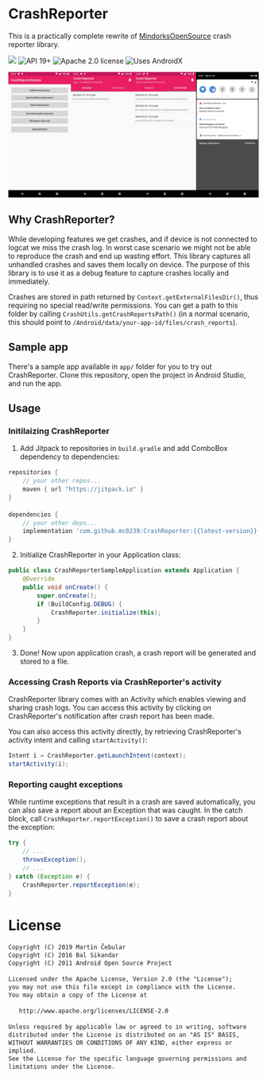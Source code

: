 # CrashReporter

This is a practically complete rewrite of [MindorksOpenSource](https://github.com/MindorksOpenSource/CrashReporter) crash reporter library.

[![](https://jitpack.io/v/mc0239/CrashReporterX.svg)](https://jitpack.io/#mc0239/CrashReporterX)
![API 19+](https://img.shields.io/badge/API-19%2B-informational)
![Apache 2.0 license](https://img.shields.io/badge/License-Apache%202.0-informational)
![Uses AndroidX](https://img.shields.io/badge/Uses-AndroidX-red)

![Sample screenshots](https://raw.githubusercontent.com/mc0239/CrashReporterX/master/screenshots.jpg)

## Why CrashReporter? 

While developing features we get crashes, and if device is not connected to logcat we miss the crash log. In worst case scenario we might not be able to reproduce the crash and end up wasting effort. This library captures all unhandled crashes and saves them locally on device. The purpose of this library is to use it as a debug feature to capture crashes locally and immediately.

Crashes are stored in path returned by `Context.getExternalFilesDir()`, thus requiring no special read/write permissions. You can get a path to this folder by calling `CrashUtils.getCrashReportsPath()` (in a normal scenario, this should point to `/Android/data/your-app-id/files/crash_reports`).

## Sample app

There's a sample app available in `app/` folder for you to try out CrashReporter. Clone this repository, open the project in Android Studio, and run the app.

## Usage

### Initilaizing CrashReporter

1. Add Jitpack to repositories in `build.gradle` and add ComboBox dependency to dependencies:

```gradle
repositories {
    // your other repos...
    maven { url "https://jitpack.io" }
}

dependencies {
    // your other deps...
    implementation 'com.github.mc0239:CrashReporter:{{latest-version}}'
}
```

2. Initialize CrashReporter in your Application class:

```java
public class CrashReporterSampleApplication extends Application {
    @Override
    public void onCreate() {
        super.onCreate();
        if (BuildConfig.DEBUG) {
            CrashReporter.initialize(this);
        }
    }
}
```

3. Done! Now upon application crash, a crash report will be generated and stored to a file.

### Accessing Crash Reports via CrashReporter's activity

CrashReporter library comes with an Activity which enables viewing and sharing crash logs. You can access this activity by clicking on CrashReporter's notification after crash report has been made.

You can also access this activity directly, by retrieving CrashReporter's activity intent and calling `startActivity()`:

```java
Intent i = CrashReporter.getLaunchIntent(context);
startActivity(i);
```

### Reporting caught exceptions

While runtime exceptions that result in a crash are saved automatically, you can also save a report about an Exception that was caught. In the catch block, call `CrashReporter.reportException()` to save a crash report about the exception:

```java
try {
    // ...
    throwsException();
    // ...
} catch (Exception e) {
    CrashReporter.reportException(e);
}
```

# License

```
Copyright (C) 2019 Martin Čebular
Copyright (C) 2016 Bal Sikandar
Copyright (C) 2011 Android Open Source Project

Licensed under the Apache License, Version 2.0 (the "License");
you may not use this file except in compliance with the License.
You may obtain a copy of the License at

   http://www.apache.org/licenses/LICENSE-2.0

Unless required by applicable law or agreed to in writing, software
distributed under the License is distributed on an "AS IS" BASIS,
WITHOUT WARRANTIES OR CONDITIONS OF ANY KIND, either express or implied.
See the License for the specific language governing permissions and
limitations under the License.
```
